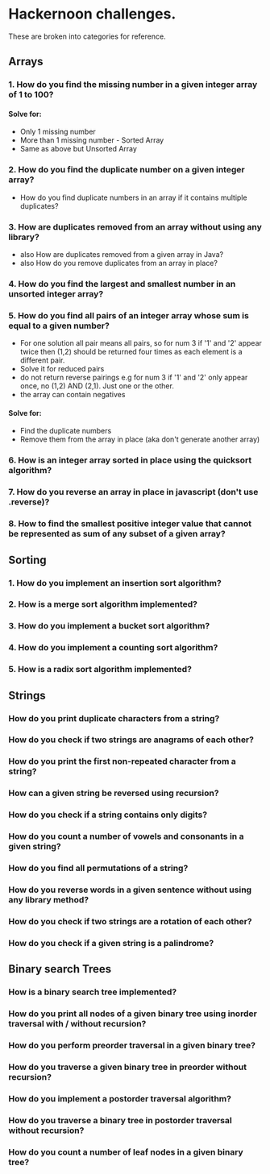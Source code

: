 # Hackernoon challenges.

These are broken into categories for reference.

## Arrays

### 1. How do you find the missing number in a given integer array of 1 to 100?

#### Solve for:

 * Only 1 missing number
 * More than 1 missing number - Sorted Array
 * Same as above but Unsorted Array  


### 2. How do you find the duplicate number on a given integer array?

 * How do you find duplicate numbers in an array if it contains multiple duplicates?

### 3. How are duplicates removed from an array without using any library?

 * also How are duplicates removed from a given array in Java?
 * also How do you remove duplicates from an array in place?

### 4. How do you find the largest and smallest number in an unsorted integer array?

### 5. How do you find all pairs of an integer array whose sum is equal to a given number?

 * For one solution all pair means all pairs, so for num 3 if '1' and '2' appear twice then (1,2) should be returned four times as each element is a different pair.
 * Solve it for reduced pairs
 * do not return reverse pairings e.g for num 3 if '1' and '2' only appear once, no (1,2) AND (2,1). Just one or the other.
 * the array can contain negatives

#### Solve for:

 * Find the duplicate numbers
 * Remove them from the array in place (aka don't generate another array)


### 6. How is an integer array sorted in place using the quicksort algorithm? 

### 7. How do you reverse an array in place in javascript (don't use .reverse)?

### 8.  How to find the smallest positive integer value that cannot be represented as sum of any subset of a given array?

## Sorting


### 1. How do you implement an insertion sort algorithm?

### 2. How is a merge sort algorithm implemented?

### 3. How do you implement a bucket sort algorithm?

### 4. How do you implement a counting sort algorithm?

### 5. How is a radix sort algorithm implemented?


## Strings

### How do you print duplicate characters from a string?

### How do you check if two strings are anagrams of each other?

### How do you print the first non-repeated character from a string?

### How can a given string be reversed using recursion?

### How do you check if a string contains only digits?

### How do you count a number of vowels and consonants in a given string?

### How do you find all permutations of a string?

### How do you reverse words in a given sentence without using any library method?

### How do you check if two strings are a rotation of each other?

### How do you check if a given string is a palindrome?


## Binary search Trees

### How is a binary search tree implemented?

### How do you print all nodes of a given binary tree using inorder traversal with / without recursion?

### How do you perform preorder traversal in a given binary tree?

### How do you traverse a given binary tree in preorder without recursion?

### How do you implement a postorder traversal algorithm?

### How do you traverse a binary tree in postorder traversal without recursion?

### How do you count a number of leaf nodes in a given binary tree?

